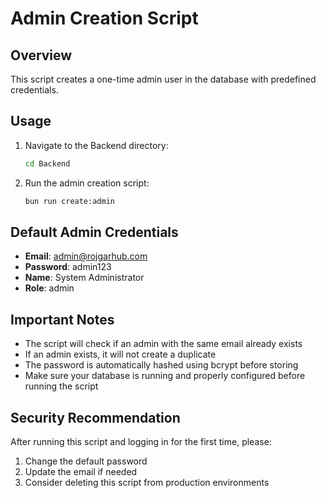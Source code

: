 # Admin Creation Script

## Overview
This script creates a one-time admin user in the database with predefined credentials.

## Usage

1. Navigate to the Backend directory:
   ```bash
   cd Backend
   ```

2. Run the admin creation script:
   ```bash
   bun run create:admin
   ```

## Default Admin Credentials
- **Email**: admin@rojgarhub.com
- **Password**: admin123
- **Name**: System Administrator
- **Role**: admin

## Important Notes
- The script will check if an admin with the same email already exists
- If an admin exists, it will not create a duplicate
- The password is automatically hashed using bcrypt before storing
- Make sure your database is running and properly configured before running the script

## Security Recommendation
After running this script and logging in for the first time, please:
1. Change the default password
2. Update the email if needed
3. Consider deleting this script from production environments